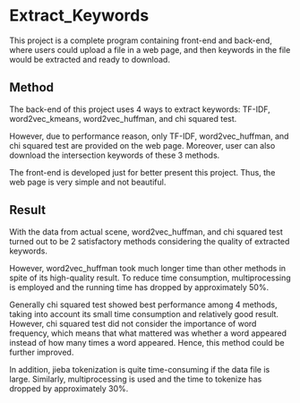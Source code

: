 # Extract_Keywords

This project is a complete program containing front-end and back-end, where users could upload a file in a web page, and then keywords in the file would be extracted and ready to download.



## Method

The back-end of this project uses 4 ways to extract keywords: TF-IDF, word2vec_kmeans, word2vec_huffman, and chi squared test. 

However, due to performance reason, only TF-IDF,  word2vec_huffman, and chi squared test are provided on the web page. Moreover, user can also download the intersection keywords of these 3 methods.

The front-end is developed just for better present this project. Thus, the web page is very simple and not beautiful.



## Result

With the data from actual scene, word2vec_huffman, and chi squared test turned out to be 2 satisfactory methods considering the quality of extracted keywords. 

However, word2vec_huffman took much longer time than other methods in spite of its high-quality result. To reduce time consumption, multiprocessing is employed and the running time has dropped by approximately 50%. 

Generally chi squared test showed best performance among 4 methods, taking into account its small time consumption and relatively good result. However, chi squared test did not consider the importance of word frequency, which means that what mattered was whether a word appeared instead of how many times a word appeared. Hence, this method could be further improved.

In addition, jieba tokenization is quite time-consuming if the data file is large. Similarly, multiprocessing is used and the time to tokenize has dropped by approximately 30%.
